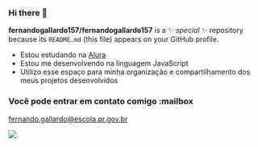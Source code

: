 ### Hi there 👋

**fernandogallardo157/fernandogallardo157** is a ✨ _special_ ✨ repository because its `README.md` (this file) appears on your GitHub profile.

- Estou estudando na [Alura](https://www.alura.com.br)
- Estou me desenvolvendo na linguagem JavaScript
- Utilizo esse espaço para minha organização e compartilhamento dos meus projetos desenvolvidos

### Você pode entrar em contato comigo :mailbox

fernando.gallardo@escola.pr.gov.br

![](https://media.tenor.com/S0nn342Fz8QAAAAC/aki.gif)
